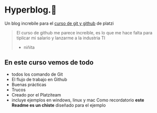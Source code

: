 # Hyperblog.💚
Un blog increbile para el [curso de git y github](http://https://platzi.com/new-home/clases/1557-git-github/19977-readmemd-es-una-excelente-practica/ "curso de git y github") de platzi
> El curso de github me parece increible, es lo que me hace falta para tiplicar mi salario y lanzarme a la industria TI
> - niñita

## En este curso vemos de todo
* todos los comando de Git
* El flujo de trabajo en Github
* Buenas prácticas
* Trucos
* Creado por el Platziteam
* incluye ejemplos en windows, linux y mac
Como recordatorio **este Readme es un chiste** diseñado para el ejemplo
